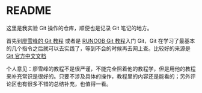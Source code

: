 # README

这里是我实验 Git 操作的仓库，顺便也是记录 Git 笔记的地方。

首先到[廖雪峰的 Git 教程](https://www.liaoxuefeng.com/wiki/896043488029600) 或者是 [RUNOOB Git 教程](https://www.runoob.com/git/git-tutorial.html)入门 Git，Git 在学习了最基本的几个指令之后就可以去实践了，等到不会的时候再去网上查。比较好的来源是[Git 官方中文文档](https://git-scm.com/book/zh/v2)

个人意见：廖雪峰的教程不是很严谨，不能完全照着他的教程学，但是用他的教程来补充常识是很好的。只要不涉及具体的操作，教程里的内容还是能看的；另外评论区也有很多不错的总结补充，也值得一看。